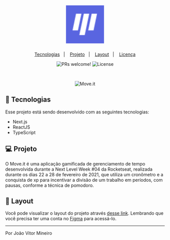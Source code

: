 <h1 align="center">
  <img alt="Moveit" src="./public/favicon.png" width="120px">
</h1>

<p align="center">
  <a href="#-tecnologias">Tecnologias</a>&nbsp;&nbsp;&nbsp;|&nbsp;&nbsp;&nbsp;
  <a href="#-projeto">Projeto</a>&nbsp;&nbsp;&nbsp;|&nbsp;&nbsp;&nbsp;
  <a href="#-layout">Layout</a>&nbsp;&nbsp;&nbsp;|&nbsp;&nbsp;&nbsp;
  <a href="#-licença">Licença</a>
</p>

<p align="center">
  <img src="https://img.shields.io/static/v1?label=PRs&message=welcome&color=5965E0&labelColor=121214" alt="PRs welcome!" />
  <img src="https://img.shields.io/static/v1?label=license&message=MIT&color=5965E0&labelColor=121214" alt="License">
</p>

<br>

<p align="center">
    <img alt="Move.it" title="Move.it" src=".github/moveit.svg" />
</p>

## 🚀 Tecnologias

Esse projeto está sendo desenvolvido com as seguintes tecnologias:

- Next.js
- ReactJS
- TypeScript

## 💻 Projeto

O Move.it é uma aplicação gamificada de gerenciamento de tempo desenvolvida durante a Next Level Week #04 da Rocketseat, realizada durante os dias 22 a 28 de fevereiro de 2021, que utiliza um cronômetro e a conquista de xp para incentivar a divisão de um trabalho em períodos, com pausas, conforme a técnica de pomodoro.

## 🔖 Layout

Você pode visualizar o layout do projeto através [desse link](https://www.figma.com/file/ge20pu3ofMOKoliUyKx1Nl/Move.it-1.0/duplicate). Lembrando que você precisa ter uma conta no [Figma](http://figma.com/) para acessá-lo.

---

Por João Vitor Mineiro 
